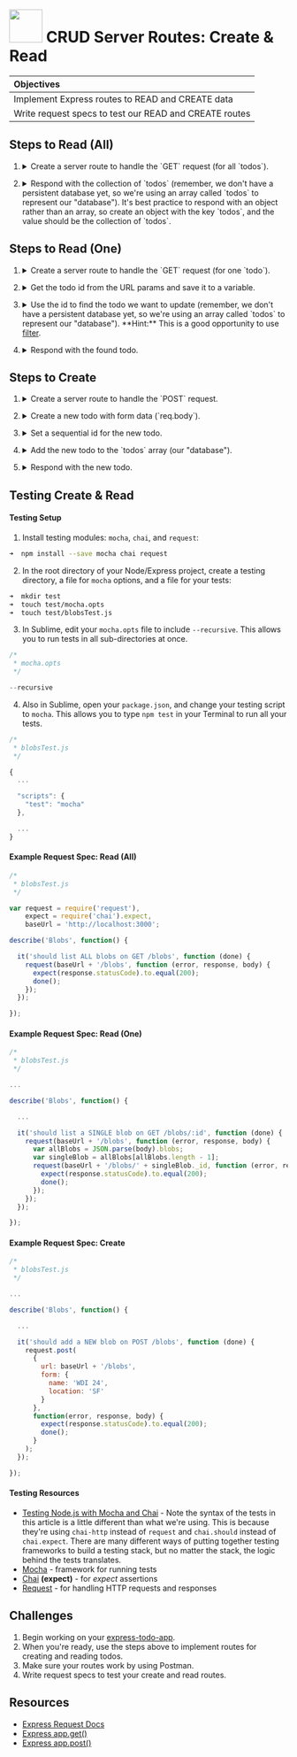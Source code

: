 # <img src="https://cloud.githubusercontent.com/assets/7833470/10899314/63829980-8188-11e5-8cdd-4ded5bcb6e36.png" height="60"> CRUD Server Routes: Create & Read

| Objectives |
| :--- |
| Implement Express routes to READ and CREATE data |
| Write request specs to test our READ and CREATE routes |

## Steps to Read (All)

1. <details>
    <summary>Create a server route to handle the `GET` request (for all `todos`).</summary>
    ```js
    app.get('/api/todos', function (req, res) {

    });
    ```
</details>

2. <details>
    <summary>Respond with the collection of `todos` (remember, we don't have a persistent database yet, so we're using an array called `todos` to represent our "database"). It's best practice to respond with an object rather than an array, so create an object with the key `todos`, and the value should be the collection of `todos`.</summary>
    ```js
    app.get('/api/todos', function (req, res) {
      res.json({ todos: todos });
    });
    ```

## Steps to Read (One)

1. <details>
    <summary>Create a server route to handle the `GET` request (for one `todo`).</summary>
    ```js
    app.get('/api/todos/:id', function (req, res) {

    });
    ```
</details>

2. <details>
    <summary>Get the todo id from the URL params and save it to a variable.</summary>
    ```js
    app.get('/api/todos/:id', function (req, res) {
      var todoId = parseInt(req.params.id);
    });
    ```
</details>

3. <details>
    <summary>Use the id to find the todo we want to update (remember, we don't have a persistent database yet, so we're using an array called `todos` to represent our "database"). **Hint:** This is a good opportunity to use <a href="https://developer.mozilla.org/en-US/docs/Web/JavaScript/Reference/Global_Objects/Array/filter" target="_blank">filter</a>.</summary>
    ```js
    app.get('/api/todos/:id', function (req, res) {
      var todoId = parseInt(req.params.id);

      var foundTodo = todos.filter(function (todo) {
        return todo._id == todoId;
      })[0];
    });
    ```
</details>

4. <details>
    <summary>Respond with the found todo.</summary>
    ```js
    app.get('/api/todos/:id', function (req, res) {
       var todoId = parseInt(req.params.id);

       var foundTodo = todos.filter(function (todo) {
       return todo._id == todoId;
       })[0];

     res.json(foundTodo);
    });
    ```
</details>

## Steps to Create

1. <details>
    <summary>Create a server route to handle the `POST` request.</summary>
    ```js
    app.post('/api/todos', function (req, res) {

    });
    ```
</details>

2. <details>
    <summary>Create a new todo with form data (`req.body`).</summary>
    ```js
    app.post('/api/todos', function (req, res) {
      var newTodo = req.body;
    });
    ```
</details>

3. <details>
    <summary>Set a sequential id for the new todo.</summary>
    ```js
    app.post('/api/todos', function (req, res) {
      var newTodo = req.body;

      if (todos.length > 0) {
        newTodo._id = todos[todos.length - 1]._id + 1;
      } else {
        newTodo._id = 1;
      }
    });
    ```
</details>

4. <details>
    <summary>Add the new todo to the `todos` array (our "database").</summary>
    ```js
    app.post('/api/todos', function (req, res) {
      var newTodo = req.body;

      if (todos.length > 0) {
        newTodo._id = todos[todos.length - 1]._id + 1;
      } else {
        newTodo._id = 1;
      }

      todos.push(newTodo);
    });
    ```
</details>

5. <details>
    <summary>Respond with the new todo.</summary>
    ```js
    app.post('/api/todos', function (req, res) {
      var newTodo = req.body;

      if (todos.length > 0) {
        newTodo._id = todos[todos.length - 1]._id + 1;
      } else {
        newTodo._id = 1;
      }

      todos.push(newTodo);

      res.json(newTodo);
    });
    ```
</details>

## Testing Create & Read

#### Testing Setup

1. Install testing modules: `mocha`, `chai`, and `request`:

  ```zsh
  ➜  npm install --save mocha chai request
  ```

2. In the root directory of your Node/Express project, create a testing directory, a file for `mocha` options, and a file for your tests:

  ```zsh
  ➜  mkdir test
  ➜  touch test/mocha.opts
  ➜  touch test/blobsTest.js
  ```

3. In Sublime, edit your `mocha.opts` file to include `--recursive`. This allows you to run tests in all sub-directories at once.

  ```js
  /*
   * mocha.opts
   */

  --recursive
  ```

4. Also in Sublime, open your `package.json`, and change your testing script to `mocha`. This allows you to type `npm test` in your Terminal to run all your tests.

  ```js
  /*
   * blobsTest.js
   */

  {
    ...

    "scripts": {
      "test": "mocha"
    },

    ...
  }
  ```

#### Example Request Spec: Read (All)

```js
/*
 * blobsTest.js
 */

var request = require('request'),
    expect = require('chai').expect,
    baseUrl = 'http://localhost:3000';

describe('Blobs', function() {

  it('should list ALL blobs on GET /blobs', function (done) {
    request(baseUrl + '/blobs', function (error, response, body) {
      expect(response.statusCode).to.equal(200);
      done();
    });
  });

});
```

#### Example Request Spec: Read (One)

```js
/*
 * blobsTest.js
 */

...

describe('Blobs', function() {

  ...

  it('should list a SINGLE blob on GET /blobs/:id', function (done) {
    request(baseUrl + '/blobs', function (error, response, body) {
      var allBlobs = JSON.parse(body).blobs;
      var singleBlob = allBlobs[allBlobs.length - 1];
      request(baseUrl + '/blobs/' + singleBlob._id, function (error, response, body) {
        expect(response.statusCode).to.equal(200);
        done();
      });
    });
  });

});
```

#### Example Request Spec: Create

```js
/*
 * blobsTest.js
 */

...

describe('Blobs', function() {

  ...

  it('should add a NEW blob on POST /blobs', function (done) {
    request.post(
      {
        url: baseUrl + '/blobs',
        form: {
          name: 'WDI 24',
          location: 'SF'
        }
      },
      function(error, response, body) {
        expect(response.statusCode).to.equal(200);
        done();
      }
    );
  });

});
```

#### Testing Resources

* <a href="http://mherman.org/blog/2015/09/10/testing-node-js-with-mocha-and-chai/#.Vjyor66rSRs" target="_blank">Testing Node.js with Mocha and Chai</a> - Note the syntax of the tests in this article is a little different than what we're using. This is because they're using `chai-http` instead of `request` and `chai.should` instead of `chai.expect`. There are many different ways of putting together testing frameworks to build a testing stack, but no matter the stack, the logic behind the tests translates.
* <a href="http://mochajs.org" target="_blank">Mocha</a> - framework for running tests
* <a href="http://chaijs.com/api" target="_blank">Chai</a> **(expect)** - for *expect* assertions
* <a href="https://github.com/request/request" target="_blank">Request</a> - for handling HTTP requests and responses

## Challenges

1. Begin working on your <a href="https://github.com/sf-wdi-24/express-todo-app" target="_blank">express-todo-app</a>.
2. When you're ready, use the steps above to implement routes for creating and reading todos.
3. Make sure your routes work by using Postman.
4. Write request specs to test your create and read routes.

## Resources

* <a href="http://expressjs.com/api.html#req" target="_blank">Express Request Docs</a>
* <a href="http://expressjs.com/api.html#app.get" target="_blank">Express app.get()</a>
* <a href="http://expressjs.com/api.html#app.post.method" target="_blank">Express app.post()</a>
